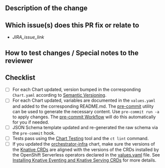 <!--
Thank you for your contribution! Complete the following fields to provide insight into the changes being requested as well as steps that you can take to ensure it meets all of the requirements

Please remember to link any JIRA issue(s) that this PR closes or relates to, as this helps provide more context to reviewers.

-->

## Description of the change

<!-- Describe the change being requested. -->

## Which issue(s) does this PR fix or relate to

<!-- List any related issues. -->

- _JIRA_issue_link_

## How to test changes / Special notes to the reviewer

<!--
Detailed instructions may help reviewers test this PR quickly and provide quicker feedback.
-->

## Checklist

- [ ] For each Chart updated, version bumped in the corresponding `Chart.yaml` according to [Semantic Versioning](http://semver.org/).
- [ ] For each Chart updated, variables are documented in the `values.yaml` and added to the corresponding README.md. The [pre-commit](https://pre-commit.com/) utility can be used to generate the necessary content. Use `pre-commit run -a` to apply changes. The [pre-commit Workflow](./workflows/pre-commit.yaml) will do this automatically for you if needed.
- [ ] JSON Schema template updated and re-generated the raw schema via the `pre-commit` hook.
- [ ] Tests pass using the [Chart Testing](https://github.com/helm/chart-testing) tool and the `ct lint` command.
- [ ] If you updated the [orchestrator-infra](../charts/orchestrator-infra) chart, make sure the versions of the [Knative CRDs](../charts/orchestrator-infra/crds) are aligned with the versions of the CRDs installed by the OpenShift Serverless operators declared in the [values.yaml](../charts/orchestrator-infra/values.yaml) file. See [Installing Knative Eventing and Knative Serving CRDs](../charts/orchestrator-infra/README.md#installing-knative-eventing-and-knative-serving-crds) for more details.
